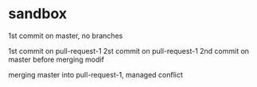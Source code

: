 # sandbox

1st commit on master, no branches

1st commit on pull-request-1
2st commit on pull-request-1
2nd commit on master before merging modif

merging master into pull-request-1, managed conflict
